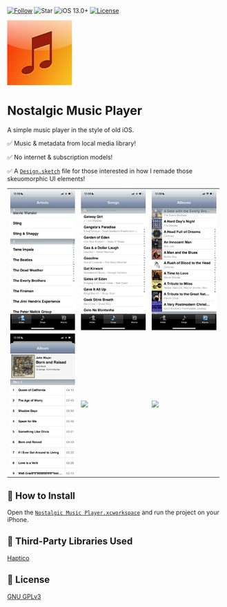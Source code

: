 [![Follow](https://img.shields.io/github/followers/yusif-projects?style=social)](https://github.com/yusif-projects)
![Star](https://img.shields.io/github/stars/yusif-projects/NostalgicMusicPlayer?style=social)
![iOS 13.0+](https://img.shields.io/badge/iOS-13.0%2B-blue.svg)
[![License](https://img.shields.io/github/license/yusif-projects/NostalgicMusicPlayer)](https://github.com/yusif-projects/NostalgicMusicPlayer/blob/main/LICENSE)

<img src="https://github.com/yusif-projects/NostalgicMusicPlayer/blob/main/Nostalgic%20Music%20Player/Resources/Assets.xcassets/AppIcon.appiconset/Artboard%401024x1024.png" width="150"/>

# Nostalgic Music Player

A simple music player in the style of old iOS.

✅ Music & metadata from local media library!

✅ No internet & subscription models!

✅ A [`Design.sketch`](https://github.com/yusif-projects/NostalgicMusicPlayer/blob/main/Design.sketch) file for those interested in how I remade those skeuomorphic UI elements!

<table>
  <tr>
    <td><img src="https://github.com/yusif-projects/NostalgicMusicPlayer/blob/main/Images%20and%20Gifs/Artists.PNG" width="150"/></td>
    <td><img src="https://github.com/yusif-projects/NostalgicMusicPlayer/blob/main/Images%20and%20Gifs/Songs.PNG" width="150"/></td>
    <td><img src="https://github.com/yusif-projects/NostalgicMusicPlayer/blob/main/Images%20and%20Gifs/Albums.PNG" width="150"/></td>
</tr>
<tr>
    <td><img src="https://github.com/yusif-projects/NostalgicMusicPlayer/blob/main/Images%20and%20Gifs/Album.PNG" width="150"/></td>
    <td><img src="https://github.com/yusif-projects/NostalgicMusicPlayer/blob/main/Images%20and%20Gifs/Player.PNG" width="150"/></td>
    <td><img src="https://github.com/yusif-projects/NostalgicMusicPlayer/blob/main/Images%20and%20Gifs/Albums%20by%20Artist.PNG" width="150"/></td>
  </tr>
</table>


## 🎵 How to Install

Open the [`Nostalgic Music Player.xcworkspace`](https://github.com/yusif-projects/NostalgicMusicPlayer/tree/main/Nostalgic%20Music%20Player.xcworkspace) and run the project on your iPhone.

## 📖 Third-Party Libraries Used

[Haptico](https://github.com/iSapozhnik/Haptico)

## 📝 License

[GNU GPLv3](https://choosealicense.com/licenses/gpl-3.0/)